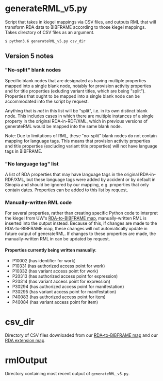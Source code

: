 # generateRML_v5.py

Script that takes in kiegel mappings via CSV files, and outputs RML that will transform RDA data to BIBFRAME according to those kiegel mappings. Takes directory of CSV files as an argument.

`$ python3.6 generateRML_v5.py csv_dir`

## Version 5 notes

### "No-split" blank nodes

Specific blank nodes that are designated as having multiple properties mapped into a single blank node, notably for provision activity properties and for title properties (exluding variant titles, which are being "split"). Properties that ought to be mapped into a single blank node can be accommodated into the script by request.

Anything that is _not_ in this list will be "split", i.e. in its own distinct blank node. This includes cases in which there are multiple instances of a single property in the original RDA-in-RDF/XML, which in previous versions of generateRML would be mapped into the same blank node.

Note: Due to limitations of RML, these "no-split" blank nodes do not contain mapping for language tags. This means that provision activity properties and title properties (excluding variant title properties) will not have language tags in BIBFRAME.

### "No language tag" list

A list of RDA properties that may have language tags in the original RDA-in-RDF/XML, but these language tags were added by accident or by default in Sinopia and should be ignored by our mapping, e.g. properties that only contain dates. Properties can be added to this list by request.

### Manually-written RML code

For several properties, rather than creating specific Python code to interpret the kiegel from UW's [RDA-to-BIBFRAME map](https://docs.google.com/spreadsheets/d/1y0coXcJAoVOP2BPtzwmnc9l-OWQbwYujVJ8oXXYpMRc/edit?usp=sharing), manually-written RML is inserted into the output instead. Because of this, if changes are made to the RDA-to-BIBFRAME map, these changes will not automatically update in future output of generateRML. If changes to these properties are made, the manually-written RML in can be updated by request.

#### Properties currently being written manually:
 - P10002 (has identifier for work)
 - P10331 (has authorized access point for work)
 - P10332 (has variant access point for work)
 - P20313 (has authorized access point for expression)
 - P20314 (has variant access point for expression)
 - P30294 (has authorized access point for manifestation)
 - P30295 (has variant access point for manifestation)
 - P40083 (has authorized access point for item)
 - P40084 (has variant access point for item)

# csv_dir

Directory of CSV files downloaded from our [RDA-to-BIBFRAME map](https://docs.google.com/spreadsheets/d/1y0coXcJAoVOP2BPtzwmnc9l-OWQbwYujVJ8oXXYpMRc/edit?usp=sharing) and our [RDA extension map](https://docs.google.com/spreadsheets/d/1qSarnhzENkJOhIKDiZtHAIVZgTFNd_ZMUZnBl2TNsN8/edit?usp=sharing).

# rmlOutput

Directory containing most recent output of `generateRML_v5.py`.
